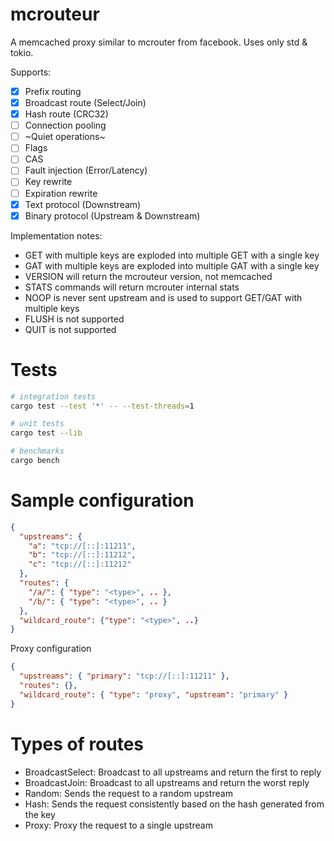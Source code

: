 # mcrouteur

A memcached proxy similar to mcrouter from facebook. Uses only std & tokio.

Supports:

- [x] Prefix routing
- [x] Broadcast route (Select/Join)
- [x] Hash route (CRC32)
- [ ] Connection pooling
- [ ] ~Quiet operations~
- [ ] Flags
- [ ] CAS
- [ ] Fault injection (Error/Latency)
- [ ] Key rewrite
- [ ] Expiration rewrite
- [x] Text protocol (Downstream)
- [x] Binary protocol (Upstream & Downstream)

Implementation notes:

- GET with multiple keys are exploded into multiple GET with a single key
- GAT with multiple keys are exploded into multiple GAT with a single key
- VERSION will return the mcrouteur version, not memcached
- STATS commands will return mcrouter internal stats
- NOOP is never sent upstream and is used to support GET/GAT with multiple keys
- FLUSH is not supported
- QUIT is not supported

# Tests

```sh
# integration tests
cargo test --test '*' -- --test-threads=1

# unit tests
cargo test --lib

# benchmarks
cargo bench
```

# Sample configuration

```json
{
  "upstreams": {
    "a": "tcp://[::]:11211",
    "b": "tcp://[::]:11212",
    "c": "tcp://[::]:11212"
  },
  "routes": {
    "/a/": { "type": "<type>", .. },
    "/b/": { "type": "<type>", .. }
  },
  "wildcard_route": {"type": "<type>", ..}
}
```

Proxy configuration

```json
{
  "upstreams": { "primary": "tcp://[::]:11211" },
  "routes": {},
  "wildcard_route": { "type": "proxy", "upstream": "primary" }
}
```

# Types of routes

- BroadcastSelect: Broadcast to all upstreams and return the first to reply
- BroadcastJoin: Broadcast to all upstreams and return the worst reply
- Random: Sends the request to a random upstream
- Hash: Sends the request consistently based on the hash generated from the key
- Proxy: Proxy the request to a single upstream
